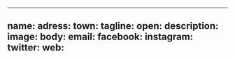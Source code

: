 
---
name: 
adress: 
town: 
tagline: 
open: 
description: 
image: 
body: 
email: 
facebook: 
instagram: 
twitter: 
web: 
---
